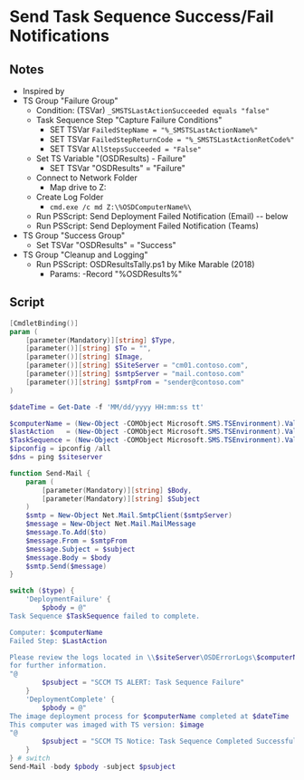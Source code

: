 # Send Task Sequence Success/Fail Notifications

## Notes

* Inspired by 
* TS Group "Failure Group"
  * Condition: (TSVar) ```_SMSTSLastActionSucceeded equals "false"```
  * Task Sequence Step "Capture Failure Conditions"
    * SET TSVar ```FailedStepName = "%_SMSTSLastActionName%"```
    * SET TSVar ```FailedStepReturnCode = "%_SMSTSLastActionRetCode%"```
    * SET TSVar ```AllStepsSucceeded = "False"```
  * Set TS Variable "(OSDResults) - Failure"
    * SET TSVar "OSDResults" = "Failure"
  * Connect to Network Folder
    * Map drive to Z:
  * Create Log Folder 
    * ```cmd.exe /c md Z:\%OSDComputerName%\```
  * Run PSScript: Send Deployment Failed Notification (Email) -- below
  * Run PSScript: Send Deployment Failed Notification (Teams)
* TS Group "Success Group"
  * Set TSVar "OSDResults" = "Success"
* TS Group "Cleanup and Logging"
  * Run PSScript: OSDResultsTally.ps1 by Mike Marable (2018)
    * Params: -Record "%OSDResults%"
    
## Script

```powershell
[CmdletBinding()]
param (
	[parameter(Mandatory)][string] $Type,
	[parameter()][string] $To = "",
	[parameter()][string] $Image,
	[parameter()][string] $SiteServer = "cm01.contoso.com",
	[parameter()][string] $smtpServer = "mail.contoso.com"
	[parameter()][string] $smtpFrom = "sender@contoso.com" 
)

$dateTime = Get-Date -f 'MM/dd/yyyy HH:mm:ss tt'

$computerName = (New-Object -COMObject Microsoft.SMS.TSEnvironment).Value("OSDComputerName")
$lastAction   = (New-Object -COMObject Microsoft.SMS.TSEnvironment).Value("FailedStepName")
$TaskSequence = (New-Object -COMObject Microsoft.SMS.TSEnvironment).Value("_SMSTSPackageName")
$ipconfig = ipconfig /all
$dns = ping $siteserver

function Send-Mail {
	param (
		[parameter(Mandatory)][string] $Body,
		[parameter(Mandatory)][string] $Subject
	)
	$smtp = New-Object Net.Mail.SmtpClient($smtpServer)
	$message = New-Object Net.Mail.MailMessage
	$message.To.Add($to)
	$message.From = $smtpFrom
	$message.Subject = $subject
	$message.Body = $body
	$smtp.Send($message)
}

switch ($type) {
	'DeploymentFailure' {
		$pbody = @"
Task Sequence $TaskSequence failed to complete.

Computer: $computerName
Failed Step: $LastAction

Please review the logs located in \\$siteServer\OSDErrorLogs\$computerName
for further information.
"@
		$psubject = "SCCM TS ALERT: Task Sequence Failure"
	}
	'DeploymentComplete' {
		$pbody = @"
The image deployment process for $computerName completed at $dateTime
This computer was imaged with TS version: $image
"@
		$psubject = "SCCM TS Notice: Task Sequence Completed Successfully"
	}
} # switch
Send-Mail -body $pbody -subject $psubject
```
